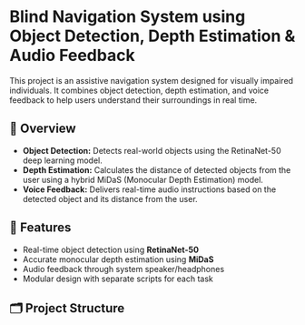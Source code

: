 # Blind Navigation System using Object Detection, Depth Estimation & Audio Feedback

This project is an assistive navigation system designed for visually impaired individuals. It combines object detection, depth estimation, and voice feedback to help users understand their surroundings in real time.

## 🧠 Overview

- **Object Detection:** Detects real-world objects using the RetinaNet-50 deep learning model.
- **Depth Estimation:** Calculates the distance of detected objects from the user using a hybrid MiDaS (Monocular Depth Estimation) model.
- **Voice Feedback:** Delivers real-time audio instructions based on the detected object and its distance from the user.

## 🔧 Features

- Real-time object detection using **RetinaNet-50**
- Accurate monocular depth estimation using **MiDaS**
- Audio feedback through system speaker/headphones
- Modular design with separate scripts for each task

## 🗂️ Project Structure

